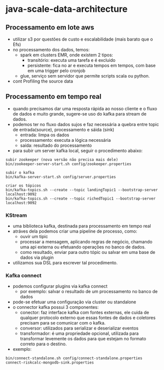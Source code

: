 # java-scale-data-architecture

## Processamento em lote aws
- utilizar s3 por questões de custo e escalabilidade (mais barato que o Efs)
- no processamento dos dados, temos:
  - spark em clusters EMR, onde existem 2 tipos:
    - transitório: executa uma tarefa e é excluido
    - persistente: fica no ar e executa tempos em tempos, com base em uma trigger pelo cronjob 
  - glue, serviço sem servidor que permite scripts scala ou python.
- cont Profiling the source data

## Processamento em tempo real
- quando precisamos dar uma resposta rápida ao nosso cliente e o fluxo de dados e muito grande, sugere-se uso do kafka para stream de dados.
- podemos ter no fluxo dados sujos e faz necessária a quebra entre topic de entrada(source), processamento e sáida (sink)
  - entrada: limpa os dados
  - processamento: executa a lógica necessária
  - saída: resultado do processamento
- para subir um server kafka local, seguir o procedimento abaixo:
````
subir zookeeper (nova versão não precisa mais dele)
bin/zookeeper-server-start.sh config/zookeeper.properties

subir o kafka
bin/kafka-server-start.sh config/server.properties

criar os tópicos
bin/kafka-topics.sh --create --topic landingTopic1 --bootstrap-server localhost:9092
bin/kafka-topics.sh --create --topic richedTopic1 --bootstrap-server localhost:9092

````
### KStream
- uma biblioteca kafka, destinada para processamento em tempo real
- atráves dela podemos criar uma pipeline de processo, como:
  - ouvir um tipic
  - processar a mensagem, aplicando regras de negócio, chamando uma api externa ou efetuando operações no banco de dados.
  - como resultado, enviar para outro tópic ou salvar em uma base de dados via plugin
- utilizamos sua DSL para escrever tal procedimento.

### Kafka connect
- podemos configurar plugins via kafka connect
  - por exemplo: salvar o resultado de um processamento no banco de dados
- pode-se efetuar uma configuração via cluster ou standalone
- o connector kafka possui 3 componentes:
  - conector: faz interface kafka com fontes externas, ele cuida de qualquer protocolo externo que essas fontes de dados e coletores precisam para se comunicar com o kafka.
  - conversor: utilizados para serializar e deserializar eventos
  - transformador: é uma propriedade opcional, utilizada para transformar levemente os dados para que estejam no formato correto para o destino.
- exemplo:
````
bin/connect-standalone.sh config/connect-standalone.properties connect-riskcalc-mongodb-sink.properties
````
